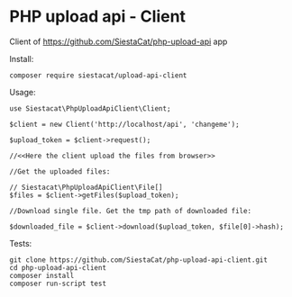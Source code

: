 # PHP upload api - Client

Client of https://github.com/SiestaCat/php-upload-api app

Install:

```
composer require siestacat/upload-api-client
```

Usage:

```
use Siestacat\PhpUploadApiClient\Client;

$client = new Client('http://localhost/api', 'changeme');

$upload_token = $client->request();

//<<Here the client upload the files from browser>>

//Get the uploaded files:

// Siestacat\PhpUploadApiClient\File[]
$files = $client->getFiles($upload_token);

//Download single file. Get the tmp path of downloaded file:

$downloaded_file = $client->download($upload_token, $file[0]->hash);

```


Tests:

```
git clone https://github.com/SiestaCat/php-upload-api-client.git
cd php-upload-api-client
composer install
composer run-script test
```
